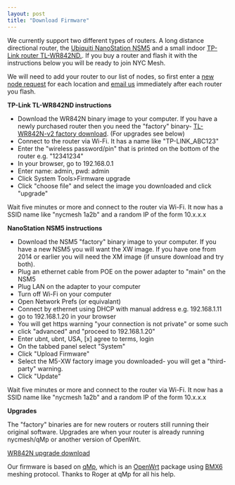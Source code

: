```yaml
---
layout: post
title: "Download Firmware"
---
```


We currently support two different types of routers. A long distance directional router, the [Ubiquiti NanoStation NSM5](http://www.amazon.com/s/url=search-alias%3Daps&field-keywords=Ubiquiti+NSM5) and a small indoor [TP-Link router TL-WR842ND.](http://www.amazon.com/s/url=search-alias%3Daps&field-keywords=WR842ND). If you buy a router and flash it with the instructions below you will be ready to join NYC Mesh. 

We will need to add your router to our list of nodes, so first enter a <a href="#newnode1" id="trigger1" data-toggle="tab">new node request</a> for each location and <a href="mailto:contact@nycmesh.net">email us</a> immediately after each router you flash.



**TP-Link TL-WR842ND instructions**

* Download the WR842N binary image to your computer. If you have a newly purchased router then you need the "factory" binary- [TL-WR842N-v2 factory download](http://nycmeshnet.github.io/download/WR842N.html). (For upgrades see below)
* Connect to the router via Wi-Fi. It has a name like "TP-LINK_ABC123"
* Enter the "wireless password/pin" that is printed on the bottom of the router e.g. "12341234"
* In your browser, go to 192.168.0.1
* Enter name: admin, pwd: admin
* Click System Tools>Firmware upgrade
* Click "choose file" and select the image you downloaded and click "upgrade"

Wait five minutes or more and connect to the router via Wi-Fi. It now has a SSID name like "nycmesh 1a2b" and a random IP of the form 10.x.x.x

**NanoStation NSM5 instructions**

* Download the NSM5 "factory" binary image to your computer. If you have a new NSM5 you will want the XW image. If you have one from 2014 or earlier you will need the XM image (if unsure download and try both).
* Plug an ethernet cable from POE on the power adapter to "main" on the NSM5
* Plug LAN on the adapter to your computer
* Turn off Wi-Fi on your computer
* Open Network Prefs (or equivalant)
* Connect by ethernet using DHCP with manual address e.g. 192.168.1.11
* go to 192.168.1.20 in your browser
* You will get https warning "your connection is not private" or some such
* click "advanced" and "proceed to 192.168.1.20"
* Enter ubnt, ubnt, USA, [x] agree to terms, login
* On the tabbed panel select "System"
* Click "Upload Firmware" <choose file>
* Select the M5-XW factory image you downloaded- you will get a "third-party" warning.
* Click "Update"
	
Wait five minutes or more and connect to the router via Wi-Fi. It now has a SSID name like "nycmesh 1a2b" and a random IP of the form 10.x.x.x

**Upgrades**

The "factory" binaries are for new routers or routers still running their original software.
Upgrades are when your router is already running nycmesh/qMp or another version of OpenWrt.

[WR842N upgrade download](http://nycmeshnet.github.io/download/WR842N-upgrade.html)

Our firmware is based on [qMp](http://qmp.cat/), which is an [OpenWrt](https://openwrt.org/) package using [BMX6](http://bmx6.net/projects/bmx6) meshing protocol. Thanks to Roger at qMp for all his help.



 

